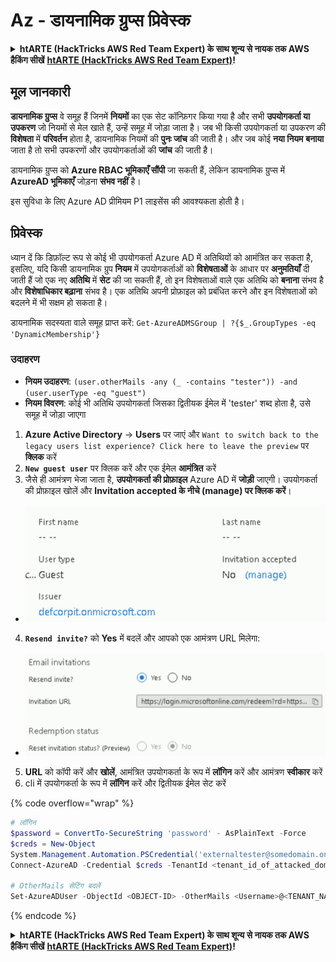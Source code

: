 # Az - डायनामिक ग्रुप्स प्रिवेस्क

<details>

<summary><strong>htARTE (HackTricks AWS Red Team Expert) के साथ शून्य से नायक तक AWS हैकिंग सीखें</strong> <a href="https://training.hacktricks.xyz/courses/arte"><strong>htARTE (HackTricks AWS Red Team Expert)</strong></a><strong>!</strong></summary>

HackTricks का समर्थन करने के अन्य तरीके:

* यदि आप अपनी **कंपनी का विज्ञापन HackTricks में देखना चाहते हैं** या **HackTricks को PDF में डाउनलोड करना चाहते हैं** तो [**सब्सक्रिप्शन प्लान्स**](https://github.com/sponsors/carlospolop) देखें!
* [**आधिकारिक PEASS & HackTricks स्वैग**](https://peass.creator-spring.com) प्राप्त करें
* [**The PEASS Family**](https://opensea.io/collection/the-peass-family) की खोज करें, हमारा विशेष [**NFTs**](https://opensea.io/collection/the-peass-family) संग्रह
* 💬 [**Discord group**](https://discord.gg/hRep4RUj7f) में **शामिल हों** या [**telegram group**](https://t.me/peass) में या **Twitter** पर मुझे 🐦 [**@carlospolopm**](https://twitter.com/carlospolopm) **का पालन करें**.
* [**HackTricks**](https://github.com/carlospolop/hacktricks) और [**HackTricks Cloud**](https://github.com/carlospolop/hacktricks-cloud) github repos में PRs सबमिट करके अपनी हैकिंग ट्रिक्स साझा करें.

</details>

## मूल जानकारी

**डायनामिक ग्रुप्स** वे समूह हैं जिनमें **नियमों** का एक सेट कॉन्फ़िगर किया गया है और सभी **उपयोगकर्ता या उपकरण** जो नियमों से मेल खाते हैं, उन्हें समूह में जोड़ा जाता है। जब भी किसी उपयोगकर्ता या उपकरण की **विशेषता** में **परिवर्तन** होता है, डायनामिक नियमों की **पुनः जांच** की जाती है। और जब कोई **नया नियम** **बनाया** जाता है तो सभी उपकरणों और उपयोगकर्ताओं की **जांच** की जाती है।

डायनामिक ग्रुप्स को **Azure RBAC भूमिकाएँ सौंपी** जा सकती हैं, लेकिन डायनामिक ग्रुप्स में **AzureAD भूमिकाएँ** जोड़ना **संभव नहीं** है।

इस सुविधा के लिए Azure AD प्रीमियम P1 लाइसेंस की आवश्यकता होती है।

## प्रिवेस्क

ध्यान दें कि डिफ़ॉल्ट रूप से कोई भी उपयोगकर्ता Azure AD में अतिथियों को आमंत्रित कर सकता है, इसलिए, यदि किसी डायनामिक ग्रुप **नियम** में उपयोगकर्ताओं को **विशेषताओं** के आधार पर **अनुमतियाँ** दी जाती हैं जो एक नए **अतिथि** में **सेट** की जा सकती हैं, तो इन विशेषताओं वाले एक अतिथि को **बनाना** संभव है और **विशेषाधिकार बढ़ाना** संभव है। एक अतिथि अपनी प्रोफ़ाइल को प्रबंधित करने और इन विशेषताओं को बदलने में भी सक्षम हो सकता है।

डायनामिक सदस्यता वाले समूह प्राप्त करें: `Get-AzureADMSGroup | ?{$_.GroupTypes -eq 'DynamicMembership'}`

### उदाहरण

* **नियम उदाहरण**: `(user.otherMails -any (_ -contains "tester")) -and (user.userType -eq "guest")`
* **नियम विवरण**: कोई भी अतिथि उपयोगकर्ता जिसका द्वितीयक ईमेल में 'tester' शब्द होता है, उसे समूह में जोड़ा जाएगा

1. **Azure Active Directory** -> **Users** पर जाएं और `Want to switch back to the legacy users list experience? Click here to leave the preview` पर **क्लिक** करें
2. **`New guest user`** पर क्लिक करें और एक ईमेल **आमंत्रित** करें
3. जैसे ही आमंत्रण भेजा जाता है, **उपयोगकर्ता की प्रोफ़ाइल** Azure AD में **जोड़ी** जाएगी। उपयोगकर्ता की प्रोफ़ाइल खोलें और **Invitation accepted के नीचे (manage) पर क्लिक करें**।
* ![](<../../.gitbook/assets/image (87) (1).png>)
4. **`Resend invite?`** को **Yes** में बदलें और आपको एक आमंत्रण URL मिलेगा:
* ![](<../../.gitbook/assets/image (11) (1) (2) (1).png>)
5. **URL** को कॉपी करें और **खोलें**, आमंत्रित उपयोगकर्ता के रूप में **लॉगिन** करें और आमंत्रण **स्वीकार** करें
6.  cli में उपयोगकर्ता के रूप में **लॉगिन** करें और द्वितीयक ईमेल सेट करें

{% code overflow="wrap" %}
```powershell
# लॉगिन
$password = ConvertTo-SecureString 'password' - AsPlainText -Force
$creds = New-Object
System.Management.Automation.PSCredential('externaltester@somedomain.onmicrosoft.com', $Password)
Connect-AzureAD -Credential $creds -TenantId <tenant_id_of_attacked_domain>

# OtherMails सेटिंग बदलें
Set-AzureADUser -ObjectId <OBJECT-ID> -OtherMails <Username>@<TENANT_NAME>.onmicrosoft.com -Verbose
```
{% endcode %}

<details>

<summary><strong>htARTE (HackTricks AWS Red Team Expert) के साथ शून्य से नायक तक AWS हैकिंग सीखें</strong> <a href="https://training.hacktricks.xyz/courses/arte"><strong>htARTE (HackTricks AWS Red Team Expert)</strong></a><strong>!</strong></summary>

HackTricks का समर्थन करने के अन्य तरीके:

* यदि आप अपनी **कंपनी का विज्ञापन HackTricks में देखना चाहते हैं** या **HackTricks को PDF में डाउनलोड करना चाहते हैं** तो [**सब्सक्रिप्शन प्लान्स**](https://github.com/sponsors/carlospolop) देखें!
* [**आधिकारिक PEASS & HackTricks स्वैग**](https://peass.creator-spring.com) प्राप्त करें
* [**The PEASS Family**](https://opensea.io/collection/the-peass-family) की खोज करें, हमारा विशेष [**NFTs**](https://opensea.io/collection/the-peass-family) संग्रह
* 💬 [**Discord group**](https://discord.gg/hRep4RUj7f) में **शामिल हों** या [**telegram group**](https://t.me/peass) में या **Twitter** पर मुझे 🐦 [**@carlospolopm**](https://twitter.com/carlospolopm) **का पालन करें**.
* [**HackTricks**](https://github.com/carlospolop/hacktricks) और [**HackTricks Cloud**](https://github.com/carlospolop/hacktricks-cloud) github repos में PRs सबमिट करके अपनी हैकिंग ट्रिक्स साझा करें.

</details>
